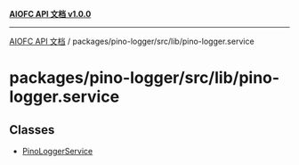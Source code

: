 [**AIOFC API 文档 v1.0.0**](../../../../../README.md)

***

[AIOFC API 文档](../../../../../modules.md) / packages/pino-logger/src/lib/pino-logger.service

# packages/pino-logger/src/lib/pino-logger.service

## Classes

- [PinoLoggerService](classes/PinoLoggerService.md)
